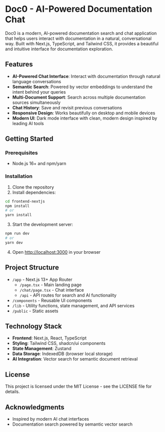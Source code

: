 # Doc0 - AI-Powered Documentation Chat

Doc0 is a modern, AI-powered documentation search and chat application that helps users interact with documentation in a natural, conversational way. Built with Next.js, TypeScript, and Tailwind CSS, it provides a beautiful and intuitive interface for documentation exploration.

## Features

- **AI-Powered Chat Interface**: Interact with documentation through natural language conversations
- **Semantic Search**: Powered by vector embeddings to understand the intent behind your queries
- **Multi-Document Support**: Search across multiple documentation sources simultaneously
- **Chat History**: Save and revisit previous conversations
- **Responsive Design**: Works beautifully on desktop and mobile devices
- **Modern UI**: Dark mode interface with clean, modern design inspired by leading AI tools

## Getting Started

### Prerequisites

- Node.js 16+ and npm/yarn

### Installation

1. Clone the repository
2. Install dependencies:

```bash
cd frontend-nextjs
npm install
# or
yarn install
```

3. Start the development server:

```bash
npm run dev
# or
yarn dev
```

4. Open [http://localhost:3000](http://localhost:3000) in your browser

## Project Structure

- `/app` - Next.js 13+ App Router
  - `/page.tsx` - Main landing page
  - `/chat/page.tsx` - Chat interface
  - `/api` - API routes for search and AI functionality
- `/components` - Reusable UI components
- `/lib` - Utility functions, state management, and API services
- `/public` - Static assets

## Technology Stack

- **Frontend**: Next.js, React, TypeScript
- **Styling**: Tailwind CSS, shadcn/ui components
- **State Management**: Zustand
- **Data Storage**: IndexedDB (browser local storage)
- **AI Integration**: Vector search for semantic document retrieval

## License

This project is licensed under the MIT License - see the LICENSE file for details.

## Acknowledgments

- Inspired by modern AI chat interfaces
- Documentation search powered by semantic vector search 